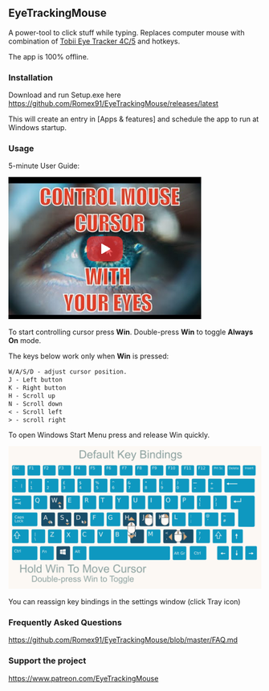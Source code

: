 ## EyeTrackingMouse

A power-tool to click stuff while typing.
Replaces computer mouse with combination of [Tobii Eye Tracker 4C/5](https://gaming.tobii.com/) and hotkeys.

The app is 100% offline.

### Installation

Download and run Setup.exe here https://github.com/Romex91/EyeTrackingMouse/releases/latest

This will create an entry in [Apps & features] and schedule the app to run at Windows startup.

### Usage

5-minute User Guide:

[![User Guide](https://github.com/Romex91/EyeTrackingMouse/blob/master/user_guide_preview.png)](https://youtu.be/aKi3Qr7T764)

To start controlling cursor press **Win**. Double-press **Win** to toggle **Always On** mode.

The keys below work only when **Win** is pressed:

```
W/A/S/D - adjust cursor position.
J - Left button
K - Right button
H - Scroll up
N - Scroll down
< - Scroll left
> - scroll right
```

To open Windows Start Menu press and release Win quickly.

![Default Key Bindings](https://github.com/Romex91/EyeTrackingMouse/blob/master/default_key_bindings.png)

You can reassign key bindings in the settings window (click Tray icon)

### Frequently Asked Questions

https://github.com/Romex91/EyeTrackingMouse/blob/master/FAQ.md

### Support the project

https://www.patreon.com/EyeTrackingMouse
